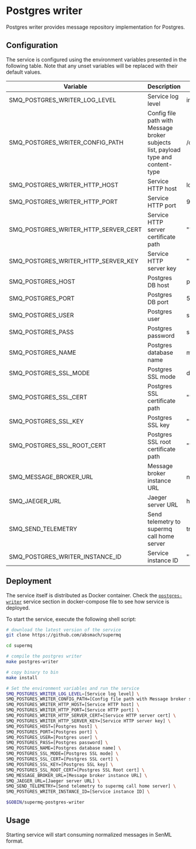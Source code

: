 # Postgres writer

Postgres writer provides message repository implementation for Postgres.

## Configuration

The service is configured using the environment variables presented in the
following table. Note that any unset variables will be replaced with their
default values.

| Variable                             | Description                                                                       | Default                      |
| ------------------------------------ | --------------------------------------------------------------------------------- | ---------------------------- |
| SMQ_POSTGRES_WRITER_LOG_LEVEL        | Service log level                                                                 | info                         |
| SMQ_POSTGRES_WRITER_CONFIG_PATH      | Config file path with Message broker subjects list, payload type and content-type | /config.toml                 |
| SMQ_POSTGRES_WRITER_HTTP_HOST        | Service HTTP host                                                                 | localhost                    |
| SMQ_POSTGRES_WRITER_HTTP_PORT        | Service HTTP port                                                                 | 9010                         |
| SMQ_POSTGRES_WRITER_HTTP_SERVER_CERT | Service HTTP server certificate path                                              | ""                           |
| SMQ_POSTGRES_WRITER_HTTP_SERVER_KEY  | Service HTTP server key                                                           | ""                           |
| SMQ_POSTGRES_HOST                    | Postgres DB host                                                                  | postgres                     |
| SMQ_POSTGRES_PORT                    | Postgres DB port                                                                  | 5432                         |
| SMQ_POSTGRES_USER                    | Postgres user                                                                     | supermq                      |
| SMQ_POSTGRES_PASS                    | Postgres password                                                                 | supermq                      |
| SMQ_POSTGRES_NAME                    | Postgres database name                                                            | messages                     |
| SMQ_POSTGRES_SSL_MODE                | Postgres SSL mode                                                                 | disabled                     |
| SMQ_POSTGRES_SSL_CERT                | Postgres SSL certificate path                                                     | ""                           |
| SMQ_POSTGRES_SSL_KEY                 | Postgres SSL key                                                                  | ""                           |
| SMQ_POSTGRES_SSL_ROOT_CERT           | Postgres SSL root certificate path                                                | ""                           |
| SMQ_MESSAGE_BROKER_URL               | Message broker instance URL                                                       | nats://localhost:4222        |
| SMQ_JAEGER_URL                       | Jaeger server URL                                                                 | http://jaeger:4318/v1/traces |
| SMQ_SEND_TELEMETRY                   | Send telemetry to supermq call home server                                        | true                         |
| SMQ_POSTGRES_WRITER_INSTANCE_ID      | Service instance ID                                                               | ""                           |

## Deployment

The service itself is distributed as Docker container. Check the [`postgres-writer`](https://github.com/absmach/supermq/blob/main/docker/addons/postgres-writer/docker-compose.yml#L34-L59) service section in docker-compose file to see how service is deployed.

To start the service, execute the following shell script:

```bash
# download the latest version of the service
git clone https://github.com/absmach/supermq

cd supermq

# compile the postgres writer
make postgres-writer

# copy binary to bin
make install

# Set the environment variables and run the service
SMQ_POSTGRES_WRITER_LOG_LEVEL=[Service log level] \
SMQ_POSTGRES_WRITER_CONFIG_PATH=[Config file path with Message broker subjects list, payload type and content-type] \
SMQ_POSTGRES_WRITER_HTTP_HOST=[Service HTTP host] \
SMQ_POSTGRES_WRITER_HTTP_PORT=[Service HTTP port] \
SMQ_POSTGRES_WRITER_HTTP_SERVER_CERT=[Service HTTP server cert] \
SMQ_POSTGRES_WRITER_HTTP_SERVER_KEY=[Service HTTP server key] \
SMQ_POSTGRES_HOST=[Postgres host] \
SMQ_POSTGRES_PORT=[Postgres port] \
SMQ_POSTGRES_USER=[Postgres user] \
SMQ_POSTGRES_PASS=[Postgres password] \
SMQ_POSTGRES_NAME=[Postgres database name] \
SMQ_POSTGRES_SSL_MODE=[Postgres SSL mode] \
SMQ_POSTGRES_SSL_CERT=[Postgres SSL cert] \
SMQ_POSTGRES_SSL_KEY=[Postgres SSL key] \
SMQ_POSTGRES_SSL_ROOT_CERT=[Postgres SSL Root cert] \
SMQ_MESSAGE_BROKER_URL=[Message broker instance URL] \
SMQ_JAEGER_URL=[Jaeger server URL] \
SMQ_SEND_TELEMETRY=[Send telemetry to supermq call home server] \
SMQ_POSTGRES_WRITER_INSTANCE_ID=[Service instance ID] \

$GOBIN/supermq-postgres-writer
```

## Usage

Starting service will start consuming normalized messages in SenML format.
